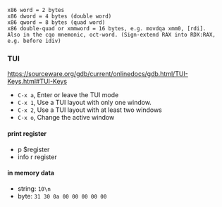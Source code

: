```
x86 word = 2 bytes
x86 dword = 4 bytes (double word)
x86 qword = 8 bytes (quad word)
x86 double-quad or xmmword = 16 bytes, e.g. movdqa xmm0, [rdi].
Also in the cqo mnemonic, oct-word. (Sign-extend RAX into RDX:RAX, e.g. before idiv)
```

### TUI
https://sourceware.org/gdb/current/onlinedocs/gdb.html/TUI-Keys.html#TUI-Keys
- `C-x a`, Enter or leave the TUI mode
- `C-x 1`, Use a TUI layout with only one window.
- `C-x 2`, Use a TUI layout with at least two windows
- `C-x o`, Change the active window

#### print register
- p $register
- info r register

#### in memory data
- string: `10\n`
- byte: `31 30 0a 00 00 00 00 00`